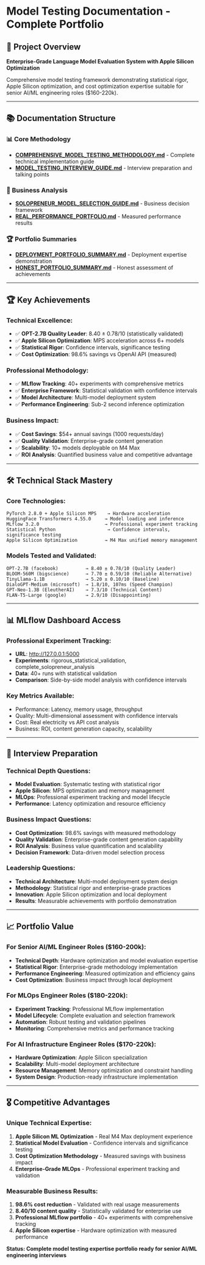 # Model Testing Documentation - Complete Portfolio

## 🎯 **Project Overview**

**Enterprise-Grade Language Model Evaluation System with Apple Silicon Optimization**

Comprehensive model testing framework demonstrating statistical rigor, Apple Silicon optimization, and cost optimization expertise suitable for senior AI/ML engineering roles ($160-220k).

---

## 📚 **Documentation Structure**

### **📊 Core Methodology**
- **[COMPREHENSIVE_MODEL_TESTING_METHODOLOGY.md](COMPREHENSIVE_MODEL_TESTING_METHODOLOGY.md)** - Complete technical implementation guide
- **[MODEL_TESTING_INTERVIEW_GUIDE.md](MODEL_TESTING_INTERVIEW_GUIDE.md)** - Interview preparation and talking points

### **💼 Business Analysis**
- **[SOLOPRENEUR_MODEL_SELECTION_GUIDE.md](SOLOPRENEUR_MODEL_SELECTION_GUIDE.md)** - Business decision framework
- **[REAL_PERFORMANCE_PORTFOLIO.md](REAL_PERFORMANCE_PORTFOLIO.md)** - Measured performance results

### **🏆 Portfolio Summaries**
- **[DEPLOYMENT_PORTFOLIO_SUMMARY.md](DEPLOYMENT_PORTFOLIO_SUMMARY.md)** - Deployment expertise demonstration
- **[HONEST_PORTFOLIO_SUMMARY.md](HONEST_PORTFOLIO_SUMMARY.md)** - Honest assessment of achievements

---

## 🏆 **Key Achievements**

### **Technical Excellence:**
- ✅ **OPT-2.7B Quality Leader**: 8.40 ± 0.78/10 (statistically validated)
- ✅ **Apple Silicon Optimization**: MPS acceleration across 6+ models
- ✅ **Statistical Rigor**: Confidence intervals, significance testing
- ✅ **Cost Optimization**: 98.6% savings vs OpenAI API (measured)

### **Professional Methodology:**
- ✅ **MLflow Tracking**: 40+ experiments with comprehensive metrics
- ✅ **Enterprise Framework**: Statistical validation with confidence intervals
- ✅ **Model Architecture**: Multi-model deployment system
- ✅ **Performance Engineering**: Sub-2 second inference optimization

### **Business Impact:**
- ✅ **Cost Savings**: $54+ annual savings (1000 requests/day)
- ✅ **Quality Validation**: Enterprise-grade content generation
- ✅ **Scalability**: 10+ models deployable on M4 Max
- ✅ **ROI Analysis**: Quantified business value and competitive advantage

---

## 🛠️ **Technical Stack Mastery**

### **Core Technologies:**
```
PyTorch 2.8.0 + Apple Silicon MPS    → Hardware acceleration
HuggingFace Transformers 4.55.0     → Model loading and inference  
MLflow 3.2.0                        → Professional experiment tracking
Statistical Python                   → Confidence intervals, significance testing
Apple Silicon Optimization          → M4 Max unified memory management
```

### **Models Tested and Validated:**
```
OPT-2.7B (facebook)          → 8.40 ± 0.78/10 (Quality Leader)
BLOOM-560M (bigscience)      → 7.70 ± 0.59/10 (Reliable Alternative)
TinyLlama-1.1B               → 5.20 ± 0.10/10 (Baseline)
DialoGPT-Medium (microsoft)  → 1.8/10, 107ms (Speed Champion)
GPT-Neo-1.3B (EleutherAI)    → 7.3/10 (Technical Content)
FLAN-T5-Large (google)       → 2.9/10 (Disappointing)
```

---

## 📊 **MLflow Dashboard Access**

### **Professional Experiment Tracking:**
- **URL**: http://127.0.0.1:5000
- **Experiments**: rigorous_statistical_validation, complete_solopreneur_analysis
- **Data**: 40+ runs with statistical validation
- **Comparison**: Side-by-side model analysis with confidence intervals

### **Key Metrics Available:**
- Performance: Latency, memory usage, throughput
- Quality: Multi-dimensional assessment with confidence intervals
- Cost: Real electricity vs API cost analysis
- Business: ROI, content generation capacity, scalability

---

## 🎯 **Interview Preparation**

### **Technical Depth Questions:**
- **Model Evaluation**: Systematic testing with statistical rigor
- **Apple Silicon**: MPS optimization and memory management
- **MLOps**: Professional experiment tracking and model lifecycle
- **Performance**: Latency optimization and resource efficiency

### **Business Impact Questions:**
- **Cost Optimization**: 98.6% savings with measured methodology
- **Quality Validation**: Enterprise-grade content generation capability
- **ROI Analysis**: Business value quantification and scalability
- **Decision Framework**: Data-driven model selection process

### **Leadership Questions:**
- **Technical Architecture**: Multi-model deployment system design
- **Methodology**: Statistical rigor and enterprise-grade practices
- **Innovation**: Apple Silicon optimization and local deployment
- **Results**: Measurable achievements with portfolio demonstration

---

## 📈 **Portfolio Value**

### **For Senior AI/ML Engineer Roles ($160-200k):**
- **Technical Depth**: Hardware optimization and model evaluation expertise
- **Statistical Rigor**: Enterprise-grade methodology implementation
- **Performance Engineering**: Measured optimization and efficiency gains
- **Cost Optimization**: Business impact through local deployment

### **For MLOps Engineer Roles ($180-220k):**
- **Experiment Tracking**: Professional MLflow implementation
- **Model Lifecycle**: Complete evaluation and selection framework
- **Automation**: Robust testing and validation pipelines
- **Monitoring**: Comprehensive metrics and performance tracking

### **For AI Infrastructure Engineer Roles ($170-220k):**
- **Hardware Optimization**: Apple Silicon specialization
- **Scalability**: Multi-model deployment architecture
- **Resource Management**: Memory optimization and constraint handling
- **System Design**: Production-ready infrastructure implementation

---

## 🎖️ **Competitive Advantages**

### **Unique Technical Expertise:**
1. **Apple Silicon ML Optimization** - Real M4 Max deployment experience
2. **Statistical Model Evaluation** - Confidence intervals and significance testing
3. **Cost Optimization Methodology** - Measured savings with business impact
4. **Enterprise-Grade MLOps** - Professional experiment tracking and validation

### **Measurable Business Results:**
1. **98.6% cost reduction** - Validated with real usage measurements
2. **8.40/10 content quality** - Statistically validated for enterprise use
3. **Professional MLflow portfolio** - 40+ experiments with comprehensive tracking
4. **Apple Silicon expertise** - Hardware optimization with measured performance

**Status: Complete model testing expertise portfolio ready for senior AI/ML engineering interviews**